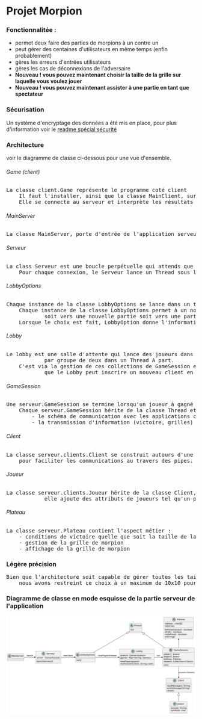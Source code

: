 
# Projet Morpion
### Fonctionnalitée :
- permet deux faire des parties de morpions à un contre un
- peut gérer des centaines d'utilisateurs en même temps (enfin probablement)
- gères les erreurs d'entrées utilisateurs
- gères les cas de déconnexions de l'adversaire
- **Nouveau ! vous pouvez maintenant choisir la taille de la grille sur laquelle vous voulez jouer**
- **Nouveau ! vous pouvez maintenant assister à une partie en tant que spectateur**

### Sécurisation
Un système d'encryptage des données a été mis en place, pour plus d'information voir le [readme spécial sécurité](./readme_security.md)
### Architecture
voir le diagramme de classe ci-dessous pour une vue d'ensemble.
###### Game (client)
<pre>
La classe client.Game représente le programme coté client
    Il faut l'installer, ainsi que la classe MainClient, sur l'ordinateur des joueurs afin qu'ils puissent le lancer.
    Elle se connecte au serveur et interprète les résultats envoyés.
</pre>
###### MainServer
<pre>
La classe MainServer, porte d'entrée de l'application serveur, lance la classe Serveur.
</pre>
###### Serveur
<pre>
La class Serveur est une boucle perpétuelle qui attends que des clients se connecte.
    Pour chaque connexion, le Serveur lance un Thread sous la forme d'une instance de la classe de LobbyOptions
</pre>
###### LobbyOptions
<pre>
Chaque instance de la classe LobbyOptions se lance dans un thread à part dès lors qu'on exécute la méthode start().
    Chaque instance de la classe LobbyOptions permet à un nouveau client de s'orienter, 
            soit vers une nouvelle partie soit vers une partie à laquelle assister.
    Lorsque le choix est fait, LobbyOption donne l'information au Lobby
</pre>
###### Lobby
<pre>
Le lobby est une salle d'attente qui lance des joueurs dans une partie (une serveur.GameSession) 
            par groupe de deux dans un Thread A part.
    C'est via la gestion de ces collections de GameSession en cours (attribut games) 
            que le Lobby peut inscrire un nouveau client en temps que viewer d'une partie.
</pre>
###### GameSession
<pre>
Une serveur.GameSession se termine lorsqu'un joueur à gagné ou que la grille (serveur.Plateau) est pleine.
    Chaque serveur.GameSession hérite de la classe Thread et gère :
        - le schéma de communication avec les applications clientes
        - la transmission d'information (victoire, grilles) aux joueurs
</pre>
###### Client
<pre>
La classe serveur.clients.Client se construit autours d'une socket 
    pour faciliter les communications au travers des pipes.
</pre>
###### Joueur
<pre>
La classe serveur.clients.Joueur hérite de la classe Client, 
            elle ajoute des attributs de joueurs tel qu'un pseudo et un symbole ('X' ou 'O')
</pre>
###### Plateau
<pre>
La classe serveur.Plateau contient l'aspect métier : 
    - conditions de victoire quelle que soit la taille de la grille
    - gestion de la grille de morpion
    - affichage de la grille de morpion
</pre>

### Légère précision
<pre>Bien que l'architecture soit capable de gérer toutes les tailles de grilles >= 3x3,
    nous avons restreint ce choix à un maximum de 10x10 pour garder une certaine cohérence.</pre>

### Diagramme de classe en mode esquisse de la partie serveur de l'application
<img src="./diagramme de classe Serveur.png" alt="diagramme de classe">
